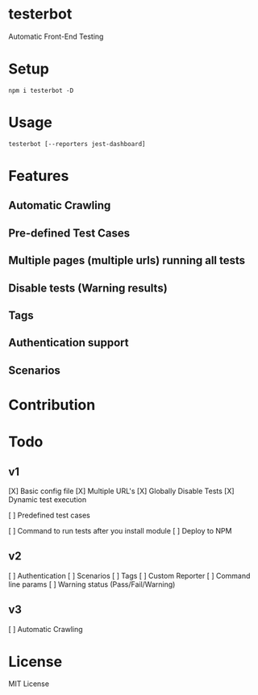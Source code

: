 # testerbot
Automatic Front-End Testing

# Setup

```
npm i testerbot -D
```

# Usage

```
testerbot [--reporters jest-dashboard]
```

# Features

## Automatic Crawling

## Pre-defined Test Cases

## Multiple pages (multiple urls) running all tests

## Disable tests (Warning results)

## Tags

## Authentication support

## Scenarios

# Contribution

# Todo
## v1
[X]  Basic config file
  [X] Multiple URL's
  [X] Globally Disable Tests
[X] Dynamic test execution

[ ] Predefined test cases
 
[ ] Command to run tests after you install module
[ ] Deploy to NPM

## v2
[ ] Authentication
[ ] Scenarios
[ ] Tags
[ ] Custom Reporter
[ ] Command line params
[ ] Warning status (Pass/Fail/Warning)

## v3 
[ ] Automatic Crawling

# License

MIT License